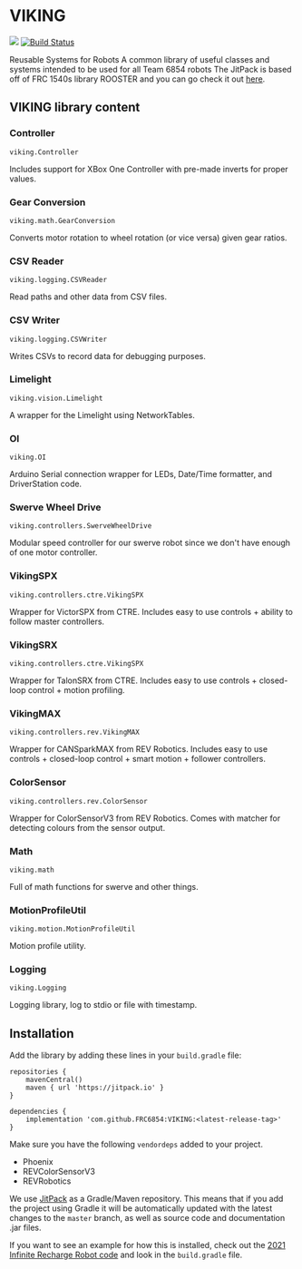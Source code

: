 # VIKING
[![](https://jitpack.io/v/FRC6854/VIKING.svg)](https://jitpack.io/#FRC6854/VIKING) [![Build Status](https://dev.azure.com/VikingRobotics/VIKING/_apis/build/status/FRC6854.VIKING?branchName=master)](https://dev.azure.com/VikingRobotics/VIKING/_build/latest?definitionId=1&branchName=master)

Reusable Systems for Robots
A common library of useful classes and systems intended to be used for all Team 6854 robots
The JitPack is based off of FRC 1540s library ROOSTER and you can go check it out [here](https://github.com/flamingchickens1540/ROOSTER).

## VIKING library content

### Controller
`viking.Controller`

Includes support for XBox One Controller with pre-made inverts for proper values.

### Gear Conversion 
`viking.math.GearConversion`

Converts motor rotation to wheel rotation (or vice versa) given gear ratios.

### CSV Reader
`viking.logging.CSVReader`

Read paths and other data from CSV files.

### CSV Writer
`viking.logging.CSVWriter`

Writes CSVs to record data for debugging purposes. 

### Limelight
`viking.vision.Limelight`

A wrapper for the Limelight using NetworkTables.

### OI
`viking.OI`

Arduino Serial connection wrapper for LEDs, Date/Time formatter, and DriverStation code.

### Swerve Wheel Drive
`viking.controllers.SwerveWheelDrive`

Modular speed controller for our swerve robot since we don't have enough of one motor controller.

### VikingSPX
`viking.controllers.ctre.VikingSPX`

Wrapper for VictorSPX from CTRE. Includes easy to use controls + ability to follow master controllers.

### VikingSRX
`viking.controllers.ctre.VikingSPX`

Wrapper for TalonSRX from CTRE. Includes easy to use controls + closed-loop control + motion profiling.

### VikingMAX
`viking.controllers.rev.VikingMAX`

Wrapper for CANSparkMAX from REV Robotics. Includes easy to use controls + closed-loop control + smart motion + follower controllers.

### ColorSensor
`viking.controllers.rev.ColorSensor`

Wrapper for ColorSensorV3 from REV Robotics. Comes with matcher for detecting colours from the sensor output.

### Math
`viking.math`

Full of math functions for swerve and other things.

### MotionProfileUtil
`viking.motion.MotionProfileUtil`

Motion profile utility.

### Logging
`viking.Logging`

Logging library, log to stdio or file with timestamp.

## Installation

Add the library by adding these lines in your `build.gradle` file:

```Gradle
repositories {
    mavenCentral()
    maven { url 'https://jitpack.io' }
}

dependencies {
    implementation 'com.github.FRC6854:VIKING:<latest-release-tag>'
}
```

Make sure you have the following `vendordeps` added to your project.
- Phoenix
- REVColorSensorV3
- REVRobotics

We use [JitPack](https://jitpack.io) as a Gradle/Maven repository. This means that if you add the project using Gradle it will be automatically updated with the latest changes to the `master` branch, as well as source code and documentation .jar files.

If you want to see an example for how this is installed, check out the [2021 Infinite Recharge Robot code](https://github.com/FRC6854/2021InfiniteRechargeOfficial) and look in the `build.gradle` file.
